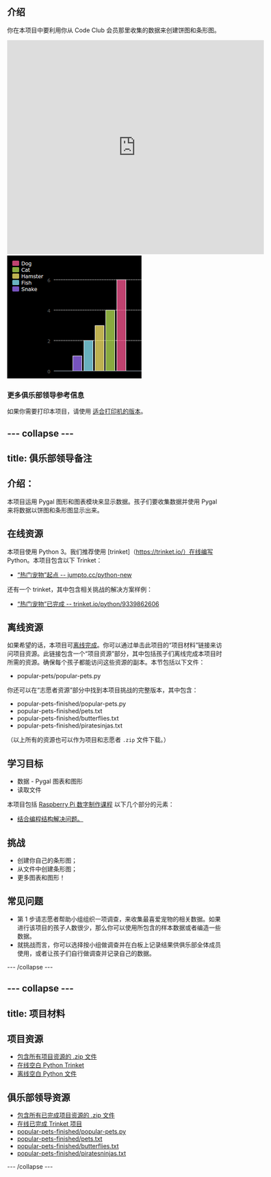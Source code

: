 ## 介绍

你在本项目中要利用你从 Code Club 会员那里收集的数据来创建饼图和条形图。  

<div class="trinket">
  <iframe src="https://trinket.io/embed/python/70d24d92b8?outputOnly=true&start=result" width="600" height="500" frameborder="0" marginwidth="0" marginheight="0" allowfullscreen>
  </iframe>
  <img src="images/pets-finished.png">
</div>


### 更多俱乐部领导参考信息

如果你需要打印本项目，请使用 [适合打印机的版本](https://projects.raspberrypi.org/en/projects/popular-pets/print)。


--- collapse ---
---
title: 俱乐部领导备注
---


## 介绍：
本项目运用 Pygal 图形和图表模块来显示数据。孩子们要收集数据并使用 Pygal 来将数据以饼图和条形图显示出来。  

## 在线资源

本项目使用 Python 3。我们推荐使用 [trinket]（https://trinket.io/）在线编写 Python。本项目包含以下 Trinket：

+ [“热门宠物”起点 -- jumpto.cc/python-new](http://jumpto.cc/python-new)

还有一个 trinket，其中包含相关挑战的解决方案样例：

+ [“热门宠物”已完成 -- trinket.io/python/9339862606](https://trinket.io/python/9339862606)

## 离线资源
如果希望的话，本项目可[离线完成](https://www.codeclubprojects.org/en-GB/resources/python-working-offline/)。你可以通过单击此项目的“项目材料”链接来访问项目资源。此链接包含一个“项目资源”部分，其中包括孩子们离线完成本项目时所需的资源。确保每个孩子都能访问这些资源的副本。本节包括以下文件：

+ popular-pets/popular-pets.py

你还可以在“志愿者资源”部分中找到本项目挑战的完整版本，其中包含：

+ popular-pets-finished/popular-pets.py
+ popular-pets-finished/pets.txt
+ popular-pets-finished/butterflies.txt
+ popular-pets-finished/piratesinjas.txt

（以上所有的资源也可以作为项目和志愿者 `.zip` 文件下载。）

## 学习目标
+ 数据 - Pygal 图表和图形
+ 读取文件

本项目包括 [Raspberry Pi 数字制作课程](http://rpf.io/curriculum) 以下几个部分的元素：

+ [结合编程结构解决问题。](https://www.raspberrypi.org/curriculum/programming/builder)

## 挑战
+ 创建你自己的条形图；
+ 从文件中创建条形图；
+ 更多图表和图形！

## 常见问题
+ 第 1 步请志愿者帮助小组组织一项调查，来收集最喜爱宠物的相关数据。如果进行该项目的孩子人数很少，那么你可以使用所包含的样本数据或者编造一些数据。
+ 就挑战而言，你可以选择按小组做调查并在白板上记录结果供俱乐部全体成员使用，或者让孩子们自行做调查并记录自己的数据。


--- /collapse ---


--- collapse ---
---
title: 项目材料
---
## 项目资源
* [包含所有项目资源的 .zip 文件](resources/popular-pets-project-resources.zip)
* [在线空白 Python Trinket](http://jumpto.cc/python-new)
* [离线空白 Python 文件](resources/new-new.py)

## 俱乐部领导资源
* [包含所有已完成项目资源的 .zip 文件](resources/popular-pets-volunteer-resources.zip)
* [在线已完成 Trinket 项目](https://trinket.io/python/70d24d92b8)
* [popular-pets-finished/popular-pets.py](resources/popular-pets-finished-popular-pets.py)
* [popular-pets-finished/pets.txt](resources/popular-pets-finished-pets.txt)
* [popular-pets-finished/butterflies.txt](resources/popular-pets-finished-butterflies.txt)
* [popular-pets-finished/piratesninjas.txt](resources/popular-pets-finished-piratesninjas.txt)

--- /collapse ---

